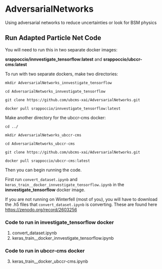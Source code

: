 # AdversarialNetworks
Using adversarial networks to reduce uncertainties or look for BSM physics



## Run Adapted Particle Net Code

You will need to run this in two separate docker images:

**srappoccio/innvestigate_tensorflow:latest** and **srappoccio/ubccr-cms:latest**

To run with two separate dockers, make two directories:



``mkdir AdversarialNetworks_innvestigate_tensorflow``

``cd AdversarialNetworks_innvestigate_tensorflow``

``git clone https://github.com/ubcms-xai/AdversarialNetworks.git``

``docker pull srappoccio/innvestigate_tensorflow:latest``

Make another directory for the ubccr-cms docker:

``cd ../``

``mkdir AdversarialNetworks_ubccr-cms``

``cd AdversarialNetworks_ubccr-cms``

``git clone https://github.com/ubcms-xai/AdversarialNetworks.git``

``docker pull srappoccio/ubccr-cms:latest``


Then you can begin running the code.



First run  ``convert_dataset.ipynb`` and ``keras_train__docker_innvestigate_tensorflow.ipynb`` in the **innvestigate_tensorflow** docker image.

If you are not running on Winterfell (most of you), you will have to download the .h5 files that ``convert_dataset.ipynb`` is converting. These are found here https://zenodo.org/record/2603256


### Code to run in investigate_tensorflow docker
1. convert_dataset.ipynb
2. keras_train__docker_innvestigate_tensorflow.ipynb

### Code to run in ubccr-cms docker
3. keras_train__docker_ubccr-cms.ipynb



